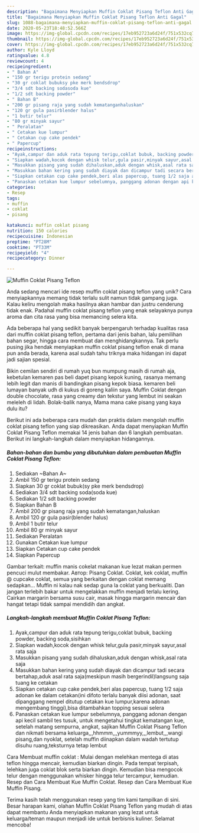 ```yaml
---
description: "Bagaimana Menyiapkan Muffin Coklat Pisang Teflon Anti Gagal"
title: "Bagaimana Menyiapkan Muffin Coklat Pisang Teflon Anti Gagal"
slug: 1088-bagaimana-menyiapkan-muffin-coklat-pisang-teflon-anti-gagal
date: 2020-05-23T18:48:52.566Z
image: https://img-global.cpcdn.com/recipes/17eb952723a6d24f/751x532cq70/muffin-coklat-pisang-teflon-foto-resep-utama.jpg
thumbnail: https://img-global.cpcdn.com/recipes/17eb952723a6d24f/751x532cq70/muffin-coklat-pisang-teflon-foto-resep-utama.jpg
cover: https://img-global.cpcdn.com/recipes/17eb952723a6d24f/751x532cq70/muffin-coklat-pisang-teflon-foto-resep-utama.jpg
author: Kyle Lloyd
ratingvalue: 4.8
reviewcount: 4
recipeingredient:
- " Bahan A"
- "150 gr terigu protein sedang"
- "30 gr coklat bubuksy pke merk bendsdrop"
- "3/4 sdt backing sodasoda kue"
- "1/2 sdt backing powder"
- " Bahan B"
- "200 gr pisang raja yang sudah kematanganhaluskan"
- "120 gr gula pasirblender halus"
- "1 butir telur"
- "80 gr minyak sayur"
- " Peralatan"
- " Cetakan kue lumpur"
- " Cetakan cup cake pendek"
- " Papercup"
recipeinstructions:
- "Ayak,campur dan aduk rata tepung terigu,coklat bubuk, backing powder, backing soda,sisihkan"
- "Siapkan wadah,kocok dengan whisk telur,gula pasir,minyak sayur,asal rata saja"
- "Masukkan pisang yang sudah dihaluskan,aduk dengan whisk,asal rata saja"
- "Masukkan bahan kering yang sudah diayak dan dicampur tadi secara bertahap,aduk asal rata saja(meskipun masih bergerindil)langsung saja tuang ke cetakan"
- "Siapkan cetakan cup cake pendek,beri alas papercup, tuang 1/2 saja adonan ke dalam cetakan(ini difoto terlalu banyak diisi adonan, saat dipanggang nempel ditutup cetakan kue lumpur,karena adonan mengembang tinggi),bisa ditambahkan topping sesuai selera"
- "Panaskan cetakan kue lumpur sebelumnya, panggang adonan dengan api kecil sambil tes tusuk, untuk mengetahui tingkat kematangan kue, setelah matang sempurna, angkat, sajikan Muffin Coklat Pisang Teflon dan nikmati bersama keluarga,,,hhmmm,,,yummmyy,,,lembut,,,wangi pisang,dan nyoklat, setelah muffin diinapkan dalam wadah tertutup disuhu ruang,teksturnya tetap lembut"
categories:
- Resep
tags:
- muffin
- coklat
- pisang

katakunci: muffin coklat pisang 
nutrition: 150 calories
recipecuisine: Indonesian
preptime: "PT28M"
cooktime: "PT33M"
recipeyield: "4"
recipecategory: Dinner

---
```



![Muffin Coklat Pisang Teflon](https://img-global.cpcdn.com/recipes/17eb952723a6d24f/751x532cq70/muffin-coklat-pisang-teflon-foto-resep-utama.jpg)

Anda sedang mencari ide resep muffin coklat pisang teflon yang unik? Cara menyiapkannya memang tidak terlalu sulit namun tidak gampang juga. Kalau keliru mengolah maka hasilnya akan hambar dan justru cenderung tidak enak. Padahal muffin coklat pisang teflon yang enak selayaknya punya aroma dan cita rasa yang bisa memancing selera kita.

Ada beberapa hal yang sedikit banyak berpengaruh terhadap kualitas rasa dari muffin coklat pisang teflon, pertama dari jenis bahan, lalu pemilihan bahan segar, hingga cara membuat dan menghidangkannya. Tak perlu pusing jika hendak menyiapkan muffin coklat pisang teflon enak di mana pun anda berada, karena asal sudah tahu triknya maka hidangan ini dapat jadi sajian spesial.

Bikin cemilan sendiri di rumah yuq bun mumpung masih di rumah aja, kebetulan kemaren pas beli dapet pisang kepok kuning, rasanya memang lebih legit dan manis di bandingkan pisang kepok biasa. kemaren beli lumayan banyak udh di kukus di goreng kaliin saya. Muffin Coklat dengan double chocolate, rasa yang creamy dan tekstur yang lembut ini seakan meleleh di lidah. Bolak-balik nanya, Mama mana cake pisang yang kaya dulu itu?


Berikut ini ada beberapa cara mudah dan praktis dalam mengolah muffin coklat pisang teflon yang siap dikreasikan. Anda dapat menyiapkan Muffin Coklat Pisang Teflon memakai 14 jenis bahan dan 6 langkah pembuatan. Berikut ini langkah-langkah dalam menyiapkan hidangannya.

<!--inarticleads1-->

##### Bahan-bahan dan bumbu yang dibutuhkan dalam pembuatan Muffin Coklat Pisang Teflon:

1. Sediakan  ~Bahan A~
1. Ambil 150 gr terigu protein sedang
1. Siapkan 30 gr coklat bubuk(sy pke merk bendsdrop)
1. Sediakan 3/4 sdt backing soda(soda kue)
1. Sediakan 1/2 sdt backing powder
1. Siapkan  Bahan B
1. Ambil 200 gr pisang raja yang sudah kematangan,haluskan
1. Ambil 120 gr gula pasir(blender halus)
1. Ambil 1 butir telur
1. Ambil 80 gr minyak sayur
1. Sediakan  Peralatan
1. Gunakan  Cetakan kue lumpur
1. Siapkan  Cetakan cup cake pendek
1. Siapkan  Papercup


Gambar terkait: muffin manis cokelat makanan kue lezat makan permen pencuci mulut membakar. Автор: Pisang Coklat. Coklat, kek coklat, muffin @ cupcake coklat, semua yang berkaitan dengan coklat memang sedapkan… Muffin ni kalau nak sedap guna la coklat yang berkualiti. Dan jangan terlebih bakar untuk mengelakkan muffin menjadi terlalu kering. Cairkan margarin bersama susu cair, masak hingga margarin mencair dan hangat tetapi tidak sampai mendidih dan angkat. 

<!--inarticleads2-->

##### Langkah-langkah membuat Muffin Coklat Pisang Teflon:

1. Ayak,campur dan aduk rata tepung terigu,coklat bubuk, backing powder, backing soda,sisihkan
1. Siapkan wadah,kocok dengan whisk telur,gula pasir,minyak sayur,asal rata saja
1. Masukkan pisang yang sudah dihaluskan,aduk dengan whisk,asal rata saja
1. Masukkan bahan kering yang sudah diayak dan dicampur tadi secara bertahap,aduk asal rata saja(meskipun masih bergerindil)langsung saja tuang ke cetakan
1. Siapkan cetakan cup cake pendek,beri alas papercup, tuang 1/2 saja adonan ke dalam cetakan(ini difoto terlalu banyak diisi adonan, saat dipanggang nempel ditutup cetakan kue lumpur,karena adonan mengembang tinggi),bisa ditambahkan topping sesuai selera
1. Panaskan cetakan kue lumpur sebelumnya, panggang adonan dengan api kecil sambil tes tusuk, untuk mengetahui tingkat kematangan kue, setelah matang sempurna, angkat, sajikan Muffin Coklat Pisang Teflon dan nikmati bersama keluarga,,,hhmmm,,,yummmyy,,,lembut,,,wangi pisang,dan nyoklat, setelah muffin diinapkan dalam wadah tertutup disuhu ruang,teksturnya tetap lembut


Cara Membuat muffin coklat : Mulai dengan melehkan mentega di atas teflon hingga mencair, kemudian biarkan dingin. Pada tempat terpisah, lelehkan juga coklat blok serta biarkan dingin. Kemudian bisa mengocok telur dengan menggunakan whisker hingga telur tercampur, kemudian. Resep dan Cara Membuat Kue Muffin Coklat. Resep dan Cara Membuat Kue Muffin Pisang. 

Terima kasih telah menggunakan resep yang tim kami tampilkan di sini. Besar harapan kami, olahan Muffin Coklat Pisang Teflon yang mudah di atas dapat membantu Anda menyiapkan makanan yang lezat untuk keluarga/teman maupun menjadi ide untuk berbisnis kuliner. Selamat mencoba!
